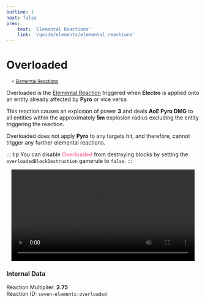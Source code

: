 ```yaml
---
outline: 1
next: false
prev:
    text: 'Elemental Reactions'
    link: '/guide/elements/elemental_reactions'
---
```


# Overloaded
<sup>&nbsp; &nbsp; < [Elemental Reactions](../elemental_reactions.md)</sup>

Overloaded is the [Elemental Reaction](../elemental_reactions.md) triggered when <span class="electro">**Electro**</span> is applied onto an entity already affected by <span class="pyro">**Pyro**</span> or vice versa.

This reaction causes an explosion of power **3** and deals <span class="pyro">**AoE Pyro DMG**</span> to all entities within the approximately **5m** explosion radius excluding the entity triggering the reaction.

Overloaded does not apply <span class="pyro">**Pyro**</span> to any targets hit, and therefore, cannot trigger any further elemental reactions.

::: tip
You can disable <span style="color: #fc7fa4">**Overloaded**</span> from destroying blocks by setting the `overloadedBlockDestruction` gamerule to `false`.
:::

<div align="center">
	<video width="95%" height="auto" controls>
		<source src="../../media/elemental_reactions/overloaded.mp4" type="video/mp4">
		Your browser does not support the video tag.
	</video>
</div>

### Internal Data

Reaction Multiplier: **2.75**  
Reaction ID: `seven-elements:overloaded`